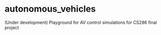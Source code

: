 # autonomous_vehicles
(Under development) Playground for AV control simulations for CS286 final project
